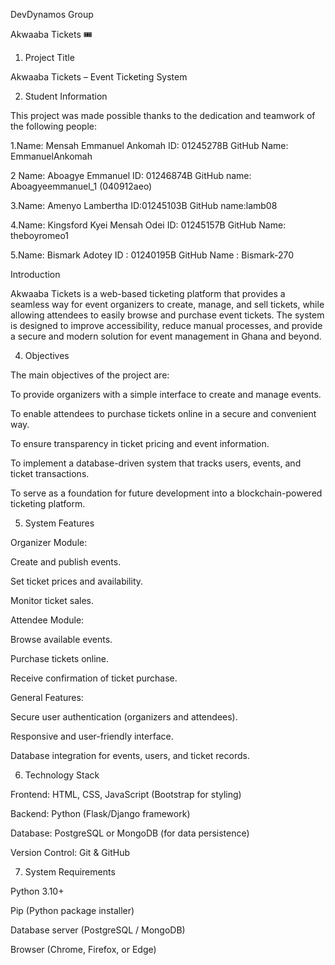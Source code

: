 DevDynamos Group

Akwaaba Tickets 🎟️

1. Project Title

Akwaaba Tickets – Event Ticketing System

2. Student Information

This project was made possible thanks to the dedication and teamwork of the following people:

1.Name: Mensah Emmanuel Ankomah    ID: 01245278B    GitHub Name: EmmanuelAnkomah

2 Name: Aboagye Emmanuel        ID: 01246874B       GitHub name: Aboagyeemmanuel_1 (040912aeo)

3.Name: Amenyo Lambertha      ID:01245103B       GitHub name:lamb08

4.Name: Kingsford Kyei Mensah Odei      ID: 01245157B      GitHub Name: theboyromeo1

5.Name: Bismark Adotey     ID : 01240195B        GitHub Name : Bismark-270

 Introduction

Akwaaba Tickets is a web-based ticketing platform that provides a seamless way for event organizers to create, manage, and sell tickets, while allowing attendees to easily browse and purchase event tickets. The system is designed to improve accessibility, reduce manual processes, and provide a secure and modern solution for event management in Ghana and beyond.

4. Objectives

The main objectives of the project are:

To provide organizers with a simple interface to create and manage events.

To enable attendees to purchase tickets online in a secure and convenient way.

To ensure transparency in ticket pricing and event information.

To implement a database-driven system that tracks users, events, and ticket transactions.

To serve as a foundation for future development into a blockchain-powered ticketing platform.

5. System Features

Organizer Module:

Create and publish events.

Set ticket prices and availability.

Monitor ticket sales.

Attendee Module:

Browse available events.

Purchase tickets online.

Receive confirmation of ticket purchase.

General Features:

Secure user authentication (organizers and attendees).

Responsive and user-friendly interface.

Database integration for events, users, and ticket records.

6. Technology Stack

Frontend: HTML, CSS, JavaScript (Bootstrap for styling)

Backend: Python (Flask/Django framework)

Database: PostgreSQL or MongoDB (for data persistence)

Version Control: Git & GitHub

7. System Requirements

Python 3.10+

Pip (Python package installer)

Database server (PostgreSQL / MongoDB)


Browser (Chrome, Firefox, or Edge)

